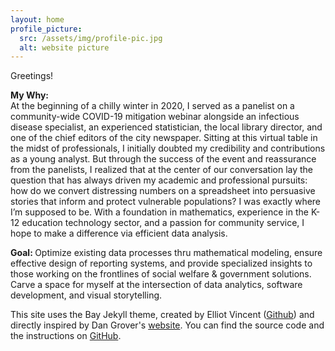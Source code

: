 ```yaml
---
layout: home
profile_picture:
  src: /assets/img/profile-pic.jpg
  alt: website picture
---
```


<p>
  Greetings! </br>

  <b> My Why: </b> </br>
  At the beginning of a chilly winter in 2020, I served as a panelist on a community-wide COVID-19 mitigation webinar alongside an infectious disease specialist, an experienced statistician, the local library director, and one of the chief editors of the city newspaper. Sitting at this virtual table in the midst of professionals, I initially doubted my credibility and contributions as a young analyst. But through the success of the event and reassurance from the panelists, I realized that at the center of our conversation lay the question that has always driven my academic and professional pursuits: how do we convert distressing numbers on a spreadsheet into persuasive stories that inform and protect vulnerable populations? I was exactly where I’m supposed to be. With a foundation in mathematics, experience in the K-12 education technology sector, and a passion for community service, I hope to make a difference via efficient data analysis. 
  
  <b> Goal: </b> Optimize existing data processes thru mathematical modeling, ensure effective design of reporting systems, and provide specialized insights to those working on the frontlines of social welfare & government solutions. Carve a space for myself at the intersection of data analytics, software development, and visual storytelling. </br>
  
  
</p>

<p>
This site uses the Bay Jekyll theme, created by Elliot Vincent (<a href="https://eliottvincent.github.io/bay/">Github</a>) and directly inspired by Dan Grover's <a href="http://dangrover.com">website</a>. You can find the source code and the instructions on <a href="https://github.com/eliottvincent/bay">GitHub</a>.
</p>
